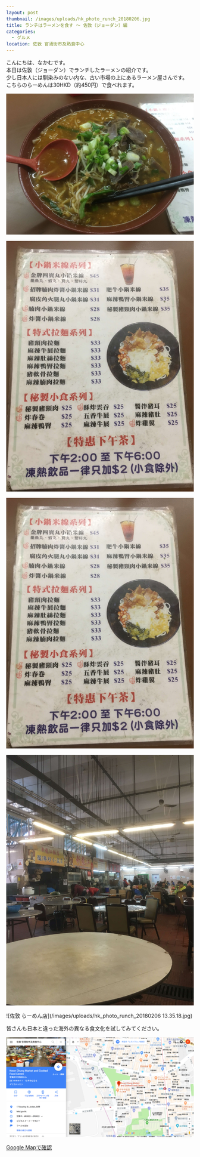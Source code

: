 ```yaml
---
layout: post
thumbnail: /images/uploads/hk_photo_runch_20180206.jpg
title: ランチはラーメンを食す 〜 佐敦（ジョーダン）編
categories:
  - グルメ
location: 佐敦 官涌街市及熟食中心
---
```

こんにちは、なかむです。\
本日は佐敦（ジョーダン）でランチしたラーメンの紹介です。\
少し日本人には馴染みのない内な、古い市場の上にあるラーメン屋さんです。\
こちらのらーめんは30HKD（約450円）で食べれます。

![佐敦 らーめん屋](/images/uploads/hk_photo_ramen_20180213140230.jpg)

![佐敦 らーめん屋](/images/uploads/hk_photo_ramen_20180213135812.jpg)

![﻿佐敦 らーめん屋](/images/uploads/hk_photo_ramen_20180213135812.jpg)

![佐敦 らーめん屋](/images/uploads/hk_photo_runch_2018020613.35.15.jpg)

![佐敦 らーめん店](/images/uploads/hk_photo_runch_20180206 13.35.18.jpg)

皆さんも日本と違った海外の異なる食文化を試してみてください。

![Google Map　](/images/uploads/screen_hk_google_map_201802141818.png)

[Google Mapで確認](https://www.google.com/maps/place/Kwun+Chung+Market+and+Cooked+Food+Centre/@22.3034207,114.1682207,17.69z/data=!4m5!3m4!1s0x340400eb4f1c704b:0x9d4713ea90bfeba6!8m2!3d22.3043723!4d114.1683139?hl=ja)
